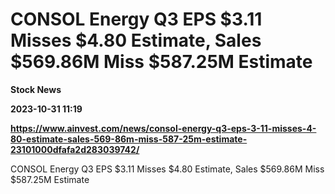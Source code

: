 # CONSOL Energy Q3 EPS $3.11 Misses $4.80 Estimate, Sales $569.86M Miss $587.25M Estimate
**Stock News**

**2023-10-31 11:19**

**https://www.ainvest.com/news/consol-energy-q3-eps-3-11-misses-4-80-estimate-sales-569-86m-miss-587-25m-estimate-23101000dfafa2d283039742/**

CONSOL Energy Q3 EPS $3.11 Misses $4.80 Estimate, Sales $569.86M Miss $587.25M Estimate